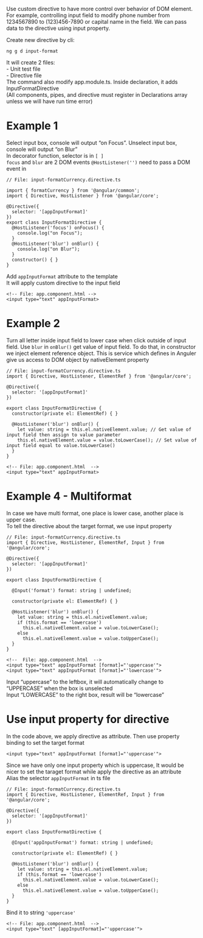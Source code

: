 Use custom directive to have more control over behavior of DOM element. <br>
For example, controlling input field to modify phone number from 1234567890 to (123)456-7890 or capital name in the field.
We can pass data to the directive using input property. <br>
 
Create new directive by cli: 
```
ng g d input-format
```
It will create 2 files: <br>
	- Unit test file <br>
	- Directive file <br>
The command also modify app.module.ts. Inside declaration, it adds InputFormatDirective<br>
(All components, pipes, and directive must register in Declarations array unless we will have run time error)


# Example 1
Select input box, console will output “on Focus”. Unselect input box, console will output “on Blur”<br>
In decorator function, selector is in ```[ ]```<br>
```focus``` and ```blur``` are 2 DOM events
```@HostListener('')``` need to pass a DOM event in
```
// File: input-formatCurrency.directive.ts 

import { formatCurrency } from '@angular/common';
import { Directive, HostListener } from '@angular/core';

@Directive({
  selector: '[appInputFormat]'
})
export class InputFormatDirective {
  @HostListener('focus') onFocus() {
    console.log("on Focus");
  }
  @HostListener('blur') onBlur() {
    console.log("on Blur");
  }
  constructor() { }
}
```
Add ```appInputFormat``` attribute to the template<br>
It will apply custom directive to the input field

```
<!-- File: app.component.html -->
<input type="text" appInputFormat>
```

# Example 2
Turn all letter inside input field to lower case when click outside of input field.
Use ```blur```
in ```onBlur()``` get value of input field. To do that, in constructor we inject element reference object. This is service which defines in Anguler give us access to DOM object by nativeElement property<br>

```
// File: input-formatCurrency.directive.ts 
import { Directive, HostListener, ElementRef } from '@angular/core';

@Directive({
  selector: '[appInputFormat]'
})

export class InputFormatDirective {
  constructor(private el: ElementRef) { }

  @HostListener('blur') onBlur() {
    let value: string = this.el.nativeElement.value; // Get value of input field then assign to value parameter
    this.el.nativeElement.value = value.toLowerCase(); // Set value of input field equal to value.toLowerCase()
  }
}
```
```
<!-- File: app.component.html  -->
<input type="text" appInputFormat>
```

# Example 4 - Multiformat
In case we have multi format, one place is lower case, another place is upper case. <br>
To tell the directive about the target format, we use input property

```
// File: input-formatCurrency.directive.ts 
import { Directive, HostListener, ElementRef, Input } from '@angular/core';

@Directive({
  selector: '[appInputFormat]'
})

export class InputFormatDirective {
  
  @Input('format') format: string | undefined;

  constructor(private el: ElementRef) { }

  @HostListener('blur') onBlur() {
    let value: string = this.el.nativeElement.value;
    if (this.format == 'lowercase')
      this.el.nativeElement.value = value.toLowerCase();
    else
      this.el.nativeElement.value = value.toUpperCase();
  }
}
```
```
<!--  File: app.component.html  -->
<input type="text" appInputFormat [format]="'uppercase'">
<input type="text" appInputFormat [format]="'lowercase'">
```
Input “uppercase” to the leftbox, it will automatically change to “UPPERCASE” when the box is unselected <br>
Input “LOWERCASE” to the right box, result will be “lowercase”

# Use input property for directive
In the code above, we apply directive as attribute. Then use property binding to set the target format
```
<input type="text" appInputFormat [format]="'uppercase'">
```
Since we have only one input property which is uppercase, It would be nicer to set the taraget format while apply the directive as an attribute<br>
Alias the selector ```appInputFormat``` in ts file
```
// File: input-formatCurrency.directive.ts 
import { Directive, HostListener, ElementRef, Input } from '@angular/core';

@Directive({
  selector: '[appInputFormat]'
})

export class InputFormatDirective {
  
  @Input('appInputFormat') format: string | undefined;

  constructor(private el: ElementRef) { }

  @HostListener('blur') onBlur() {
    let value: string = this.el.nativeElement.value;
    if (this.format == 'lowercase')
      this.el.nativeElement.value = value.toLowerCase();
    else
      this.el.nativeElement.value = value.toUpperCase();
  }
}
```
Bind it to string ```'uppercase'```
```
<!-- File: app.component.html  -->
<input type="text" [appInputFormat]="'uppercase'">
```

